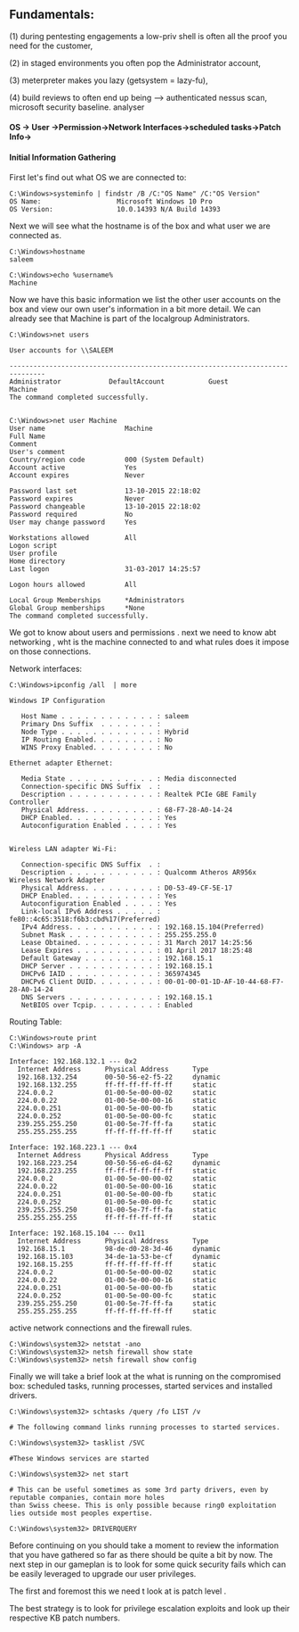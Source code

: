 ## Fundamentals:

\(1\) during pentesting engagements a low-priv shell is often all the proof you need for the customer,

\(2\) in staged environments you often pop the Administrator account,

\(3\) meterpreter makes you lazy \(getsystem = lazy-fu\),

\(4\) build reviews to often end up being --&gt; authenticated nessus scan, microsoft security baseline. analyser

#### OS -&gt; User -&gt;Permission-&gt;Network Interfaces-&gt;scheduled tasks-&gt;Patch Info-&gt;

#### 

#### **Initial Information Gathering**

First let's find out what OS we are connected to:

```
C:\Windows>systeminfo | findstr /B /C:"OS Name" /C:"OS Version"
OS Name:                   Microsoft Windows 10 Pro
OS Version:                10.0.14393 N/A Build 14393
```

Next we will see what the hostname is of the box and what user we are connected as.

```
C:\Windows>hostname
saleem

C:\Windows>echo %username%
Machine
```

Now we have this basic information we list the other user accounts on the box and view our own user's information in a bit more detail. We can already see that Machine is part of the localgroup Administrators.

```
C:\Windows>net users

User accounts for \\SALEEM

-------------------------------------------------------------------------------
Administrator            DefaultAccount           Guest
Machine
The command completed successfully.


C:\Windows>net user Machine
User name                    Machine
Full Name
Comment
User's comment
Country/region code          000 (System Default)
Account active               Yes
Account expires              Never

Password last set            13-10-2015 22:18:02
Password expires             Never
Password changeable          13-10-2015 22:18:02
Password required            No
User may change password     Yes

Workstations allowed         All
Logon script
User profile
Home directory
Last logon                   31-03-2017 14:25:57

Logon hours allowed          All

Local Group Memberships      *Administrators
Global Group memberships     *None
The command completed successfully.
```

We got to know about users and permissions  . next we need to know abt networking , wht is the machine connected to and what rules does it impose on those connections.

Network interfaces:

```
C:\Windows>ipconfig /all  | more

Windows IP Configuration

   Host Name . . . . . . . . . . . . : saleem
   Primary Dns Suffix  . . . . . . . :
   Node Type . . . . . . . . . . . . : Hybrid
   IP Routing Enabled. . . . . . . . : No
   WINS Proxy Enabled. . . . . . . . : No

Ethernet adapter Ethernet:

   Media State . . . . . . . . . . . : Media disconnected
   Connection-specific DNS Suffix  . :
   Description . . . . . . . . . . . : Realtek PCIe GBE Family Controller
   Physical Address. . . . . . . . . : 68-F7-28-A0-14-24
   DHCP Enabled. . . . . . . . . . . : Yes
   Autoconfiguration Enabled . . . . : Yes


Wireless LAN adapter Wi-Fi:

   Connection-specific DNS Suffix  . :
   Description . . . . . . . . . . . : Qualcomm Atheros AR956x Wireless Network Adapter
   Physical Address. . . . . . . . . : D0-53-49-CF-5E-17
   DHCP Enabled. . . . . . . . . . . : Yes
   Autoconfiguration Enabled . . . . : Yes
   Link-local IPv6 Address . . . . . : fe80::4c65:3518:f6b3:cbd%17(Preferred)
   IPv4 Address. . . . . . . . . . . : 192.168.15.104(Preferred)
   Subnet Mask . . . . . . . . . . . : 255.255.255.0
   Lease Obtained. . . . . . . . . . : 31 March 2017 14:25:56
   Lease Expires . . . . . . . . . . : 01 April 2017 18:25:48
   Default Gateway . . . . . . . . . : 192.168.15.1
   DHCP Server . . . . . . . . . . . : 192.168.15.1
   DHCPv6 IAID . . . . . . . . . . . : 365974345
   DHCPv6 Client DUID. . . . . . . . : 00-01-00-01-1D-AF-10-44-68-F7-28-A0-14-24
   DNS Servers . . . . . . . . . . . : 192.168.15.1
   NetBIOS over Tcpip. . . . . . . . : Enabled
```

Routing Table:

```
C:\Windows>route print
C:\Windows> arp -A

Interface: 192.168.132.1 --- 0x2
  Internet Address      Physical Address      Type
  192.168.132.254       00-50-56-e2-f5-22     dynamic
  192.168.132.255       ff-ff-ff-ff-ff-ff     static
  224.0.0.2             01-00-5e-00-00-02     static
  224.0.0.22            01-00-5e-00-00-16     static
  224.0.0.251           01-00-5e-00-00-fb     static
  224.0.0.252           01-00-5e-00-00-fc     static
  239.255.255.250       01-00-5e-7f-ff-fa     static
  255.255.255.255       ff-ff-ff-ff-ff-ff     static

Interface: 192.168.223.1 --- 0x4
  Internet Address      Physical Address      Type
  192.168.223.254       00-50-56-e6-d4-62     dynamic
  192.168.223.255       ff-ff-ff-ff-ff-ff     static
  224.0.0.2             01-00-5e-00-00-02     static
  224.0.0.22            01-00-5e-00-00-16     static
  224.0.0.251           01-00-5e-00-00-fb     static
  224.0.0.252           01-00-5e-00-00-fc     static
  239.255.255.250       01-00-5e-7f-ff-fa     static
  255.255.255.255       ff-ff-ff-ff-ff-ff     static

Interface: 192.168.15.104 --- 0x11
  Internet Address      Physical Address      Type
  192.168.15.1          98-de-d0-28-3d-46     dynamic
  192.168.15.103        34-de-1a-53-be-cf     dynamic
  192.168.15.255        ff-ff-ff-ff-ff-ff     static
  224.0.0.2             01-00-5e-00-00-02     static
  224.0.0.22            01-00-5e-00-00-16     static
  224.0.0.251           01-00-5e-00-00-fb     static
  224.0.0.252           01-00-5e-00-00-fc     static
  239.255.255.250       01-00-5e-7f-ff-fa     static
  255.255.255.255       ff-ff-ff-ff-ff-ff     static
```

active network connections and the firewall rules.

```
C:\Windows\system32> netstat -ano
C:\Windows\system32> netsh firewall show state
C:\Windows\system32> netsh firewall show config
```

Finally we will take a brief look at the what is running on the compromised box: scheduled tasks, running processes, started services and installed drivers.

```
C:\Windows\system32> schtasks /query /fo LIST /v

# The following command links running processes to started services.

C:\Windows\system32> tasklist /SVC

#These Windows services are started

C:\Windows\system32> net start

# This can be useful sometimes as some 3rd party drivers, even by reputable companies, contain more holes
than Swiss cheese. This is only possible because ring0 exploitation lies outside most peoples expertise.

C:\Windows\system32> DRIVERQUERY
```

Before continuing on you should take a moment to review the information that you have gathered so far as there should be quite a bit by now. The next step in our gameplan is to look for some quick security fails which can be easily leveraged to upgrade our user privileges.

The first and foremost this we need t look at is patch level .

The best strategy is to look for privilege escalation exploits and look up their respective KB patch numbers.



